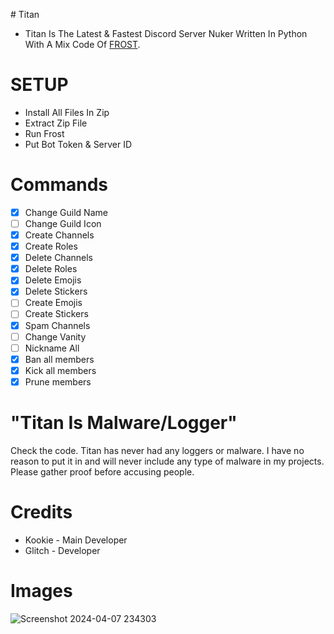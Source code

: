﻿﻿# Titan

- Titan Is The Latest & Fastest Discord Server Nuker Written In Python With A Mix Code Of [FROST](https://github.com/vapestr/Frost.git).

# SETUP
- Install All Files In Zip
- Extract Zip File
- Run Frost
- Put Bot Token & Server ID

# Commands
- [x] Change Guild Name
- [ ] Change Guild Icon
- [x] Create Channels
- [x] Create Roles
- [x] Delete Channels
- [x] Delete Roles
- [x] Delete Emojis
- [x] Delete Stickers
- [ ] Create Emojis
- [ ] Create Stickers
- [x] Spam Channels
- [ ] Change Vanity
- [ ] Nickname All
- [x] Ban all members
- [x] Kick all members
- [x] Prune members

# "Titan Is Malware/Logger"
Check the code. Titan has never had any loggers or malware. I have no reason to put it in and will never include any type of malware in my projects. Please gather proof before accusing people.

# Credits
- Kookie - Main Developer
- Glitch - Developer
  
# Images
![Screenshot 2024-04-07 234303](https://github.com/vapestr/Titan-Nuker/assets/139705801/7efc223f-9021-4bfd-9016-efececbfb02b)
